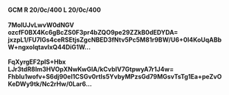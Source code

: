 #### GCM R 20/0c/400 L 20/0c/400
**7MolUJvLwvW0dNGV**<br/>**ozcfF0BX4Kc6gBcZS0F3pr4bZQO9pe29ZZkB0dEDYDA=**<br/>**jxzpL1/FU7lGs4ceRSEtjsZgcNBED3fNtv5Pc5M81r9BW/U6+0l4KoUqABbW+ngxolqtavIxQ44DiG1W...**<br/><br/>
**FqXyrgEF2plS+Hbx**<br/>**LJr3tdR8lm3HVOpXNwKwGlA/kCvbIV7GtpwyA7r1J4w=**<br/>**FhbIu1wofv+S6dj90eI1CSGv0rtIs5YvbyMPzsGd79MGsvTsTg1Ea+peZvOKeDWy9tk/Nc2rHw/0Lar6...**
